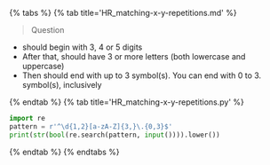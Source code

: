 {% tabs %}
{% tab title='HR_matching-x-y-repetitions.md' %}

> Question

* should begin with 3, 4 or 5 digits
* After that, should have 3 or more letters (both lowercase and uppercase)
* Then should end with up to 3 symbol(s). You can end with 0 to 3. symbol(s), inclusively

{% endtab %}
{% tab title='HR_matching-x-y-repetitions.py' %}

```py
import re
pattern = r'^\d{1,2}[a-zA-Z]{3,}\.{0,3}$'
print(str(bool(re.search(pattern, input()))).lower())
```

{% endtab %}
{% endtabs %}
